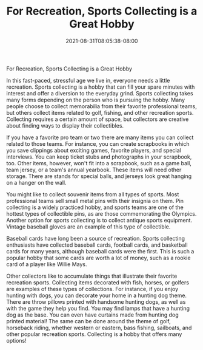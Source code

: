 ﻿---
title: "For Recreation, Sports Collecting is a Great Hobby"
date: 2021-08-31T08:05:38-08:00
description: "Hobby Articles Tips for Web Success"
featured_image: "/images/Hobby Articles.jpg"
tags: ["Hobby Articles"]
---

For Recreation, Sports Collecting is a Great Hobby

In this fast-paced, stressful age we live in, everyone needs a little recreation.  Sports collecting is a hobby that can fill your spare minutes with interest and offer a diversion to the everyday grind.  Sports collecting takes many forms depending on the person who is pursuing the hobby.  Many people choose to collect memorabilia from their favorite professional teams, but others collect items related to golf, fishing, and other recreation sports.  Collecting requires a certain amount of space, but collectors are creative about finding ways to display their collectibles.

If you have a favorite pro team or two there are many items you can collect related to those teams.  For instance, you can create scrapbooks in which you save clippings about exciting games, favorite players, and special interviews.  You can keep ticket stubs and photographs in your scrapbook, too.  Other items, however, won't fit into a scrapbook, such as a game ball, team jersey, or a team's annual yearbook.  These items will need other storage.  There are stands for special balls, and jerseys look great hanging on a hanger on the wall.

You might like to collect souvenir items from all types of sports.  Most professional teams sell small metal pins with their insignia on them.  Pin collecting is a widely practiced hobby, and sports teams are one of the hottest types of collectible pins, as are those commemorating the Olympics.  Another option for sports collecting is to collect antique sports equipment.  Vintage baseball gloves are an example of this type of collectible.

Baseball cards have long been a source of recreation.  Sports collecting enthusiasts have collected baseball cards, football cards, and basketball cards for many years, although baseball cards were the first.  This is such a popular hobby that some cards are worth a lot of money, such as a rookie card of a player like Willie Mays.

Other collectors like to accumulate things that illustrate their favorite recreation sports.  Collecting items decorated with fish, horses, or golfers are examples of these types of collections.  For instance, if you enjoy hunting with dogs, you can decorate your home in a hunting dog theme.  There are throw pillows printed with handsome hunting dogs, as well as with the game they help you find.  You may find lamps that have a hunting dog as the base.  You can even have curtains made from hunting dog printed material!  The same can be done around the theme of golf, horseback riding, whether western or eastern, bass fishing, sailboats, and other popular recreation sports.  Collecting is a hobby that offers many options!
